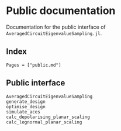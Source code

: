 # Public documentation

Documentation for the public interface of `AveragedCircuitEigenvalueSampling.jl`.

## Index

```@index
Pages = ["public.md"]
```

## Public interface

```
AveragedCircuitEigenvalueSampling
generate_design
optimise_design
simulate_aces
calc_depolarising_planar_scaling
calc_lognormal_planar_scaling
```